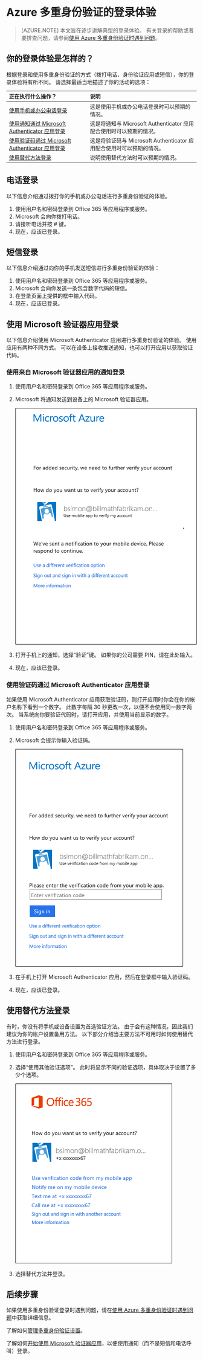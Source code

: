 <properties
    pageTitle="使用多重身份验证的 Azure MFA 登录体验 | Microsoft 文档"
    description="本页将提供有关在何处查看 Azure MFA 支持的各种登录方法的指导。"
    keywords="用户身份验证, 登录体验, 使用手机登录, 使用办公电话登录"
    services="multi-factor-authentication"
    documentationcenter=""
    author="kgremban"
    manager="femila"
    editor="pblachar"
    translationtype="Human Translation" />
<tags
    ms.assetid="b310b762-471b-4b26-887a-a321c9e81d46"
    ms.service="multi-factor-authentication"
    ms.workload="identity"
    ms.tgt_pltfrm="na"
    ms.devlang="na"
    ms.topic="article"
    ms.date="03/02/2017"
    wacn.date="04/24/2017"
    ms.author="kgremban"
    ms.sourcegitcommit="a114d832e9c5320e9a109c9020fcaa2f2fdd43a9"
    ms.openlocfilehash="d3a1002d2cb9a19423250650725f43fbd2b7db51"
    ms.lasthandoff="04/14/2017" />

# <a name="the-sign-in-experience-with-azure-multi-factor-authentication"></a>Azure 多重身份验证的登录体验
> [AZURE.NOTE]
> 本文旨在逐步讲解典型的登录体验。 有关登录的帮助或者要排查问题，请参阅[使用 Azure 多重身份验证时遇到问题](/documentation/articles/multi-factor-authentication-end-user-troubleshoot/)。

## <a name="what-will-your-sign-in-experience-be"></a>你的登录体验是怎样的？
根据登录和使用多重身份验证的方式（拨打电话、身份验证应用或短信），你的登录体验将有所不同。 请选择最适当地描述了你的活动的选项：

| 正在执行什么操作？ | 说明 |
|:--- |:--- |
| [使用手机或办公电话登录](#signing-in-with-mobile-or-office-phone) |这是使用手机或办公电话登录时可以预期的情况。 |
| [使用通知通过 Microsoft Authenticator 应用登录](#signing-in-with-the-microsoft-authenticator-app-using-notification) |这是将通知与 Microsoft Authenticator 应用配合使用时可以预期的情况。 |
| [使用验证码通过 Microsoft Authenticator 应用登录](#signing-in-with-the-microsoft-authenticator-app-using-verification-code) |这是将验证码与 Microsoft Authenticator 应用配合使用时可以预期的情况。 |
| [使用替代方法登录](#signing-in-with-an-alternate-method) |说明使用替代方法时可以预期的情况。 |

## 电话登录 <a name="signing-in-with-a-phone-call"></a>
以下信息介绍通过拨打你的手机或办公电话进行多重身份验证的体验。

1. 使用用户名和密码登录到 Office 365 等应用程序或服务。  
2. Microsoft 会向你拨打电话。  
3. 请接听电话并按 # 键。  
4. 现在，应该已登录。  

## 短信登录 <a name="signing-in-with-a-text-message"></a>
以下信息介绍通过向你的手机发送短信进行多重身份验证的体验：

1. 使用用户名和密码登录到 Office 365 等应用程序或服务。 
2. Microsoft 会向你发送一条包含数字代码的短信。 
3. 在登录页面上提供的框中输入代码。 
4. 现在，应该已登录。 

## 使用 Microsoft 验证器应用登录 <a name="signing-in-with-the-microsoft-authenticator-app-using-notification"></a>
以下信息介绍使用 Microsoft Authenticator 应用进行多重身份验证的体验。 使用应用有两种不同方式。 可以在设备上接收推送通知，也可以打开应用以获取验证代码。

### <a name="to-sign-in-with-a-notification-from-the-microsoft-authenticator-app"></a>使用来自 Microsoft 验证器应用的通知登录
1. 使用用户名和密码登录到 Office 365 等应用程序或服务。
2. Microsoft 将通知发送到设备上的 Microsoft 验证器应用。

	![Microsoft 发送通知](./media/multi-factor-authentication-end-user-signin/notify.png)

3. 打开手机上的通知，选择“验证”键。 如果你的公司需要 PIN，请在此处输入。
4. 现在，应该已登录。

### <a name="to-sign-in-using-a-verification-code-with-the-microsoft-authenticator-app"></a>使用验证码通过 Microsoft Authenticator 应用登录

如果使用 Microsoft Authenticator 应用获取验证码，则打开应用时你会在你的帐户名称下看到一个数字。 此数字每隔 30 秒更改一次，以便不会使用同一数字两次。 当系统向你要验证代码时，请打开应用，并使用当前显示的数字。 

1. 使用用户名和密码登录到 Office 365 等应用程序或服务。
2. Microsoft 会提示你输入验证码。

	![输入验证码](./media/multi-factor-authentication-end-user-signin/verify3.png)

3. 在手机上打开 Microsoft Authenticator 应用，然后在登录框中输入验证码。
4. 现在，应该已登录。

## 使用替代方法登录 <a name="signing-in-with-an-alternate-method"></a>
有时，你没有将手机或设备设置为首选验证方法。 由于会有这种情况，因此我们建议为你的帐户设置备用方法。 以下部分介绍当主要方法不可用时如何使用替代方法进行登录。

1. 使用用户名和密码登录到 Office 365 等应用程序或服务。
2. 选择“使用其他验证选项”。 此时将显示不同的验证选项，具体取决于设置了多少个选项。

	![使用替代方法](./media/multi-factor-authentication-end-user-signin/alt.png)

3. 选择替代方法并登录。

## <a name="next-steps"></a>后续步骤

如果使用多重身份验证登录时遇到问题，请在[使用 Azure 多重身份验证时遇到问题](/documentation/articles/multi-factor-authentication-end-user-troubleshoot/)中获取详细信息。

了解如何[管理多重身份验证设置](/documentation/articles/multi-factor-authentication-end-user-manage-settings/)。

了解如何[开始使用 Microsoft 验证器应用](/documentation/articles/microsoft-authenticator-app-how-to/)，以便使用通知（而不是短信和电话呼叫）登录。

<!---Update_Description: wording update -->